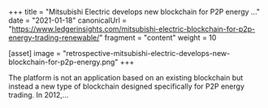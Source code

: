 +++
title = "Mitsubishi Electric develops new blockchain for P2P energy ..."
date = "2021-01-18"
canonicalUrl = "https://www.ledgerinsights.com/mitsubishi-electric-blockchain-for-p2p-energy-trading-renewable/"
fragment = "content"
weight = 10

[asset]
    image = "retrospective-mitsubishi-electric-develops-new-blockchain-for-p2p-energy.png"
+++

The platform is not an application based on an existing blockchain but 
instead a new type of blockchain designed specifically for P2P energy 
trading. In 2012,...
